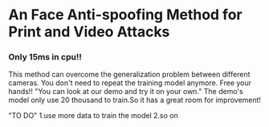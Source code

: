 # An Face Anti-spoofing Method for Print and Video Attacks
### Only 15ms in cpu!!
This method can overcome the generalization problem between different cameras. You don't need to repeat the training model anymore. Free your hands!!
"You can look at our demo and try it on your own."
The demo's model only use 20 thousand to train.So it has a great room for improvement!

"TO DO"
1.use more data to train the model
2.so on
